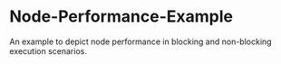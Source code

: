 # Node-Performance-Example

An example to depict node performance in blocking and non-blocking execution scenarios.

